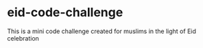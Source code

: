 # eid-code-challenge

This is a mini code challenge created for muslims in the light of Eid celebration
